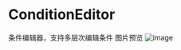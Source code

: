 # ConditionEditor
条件编辑器，支持多层次编辑条件
图片预览
![image](https://user-images.githubusercontent.com/53329078/117907217-fc5d1100-b308-11eb-8684-3a484a74855e.png)
